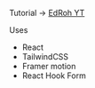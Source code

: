 Tutorial -> [EdRoh YT](https://youtu.be/JSJ8ftr92Vw?feature=shared)

Uses
* React
* TailwindCSS
* Framer motion
* React Hook Form
